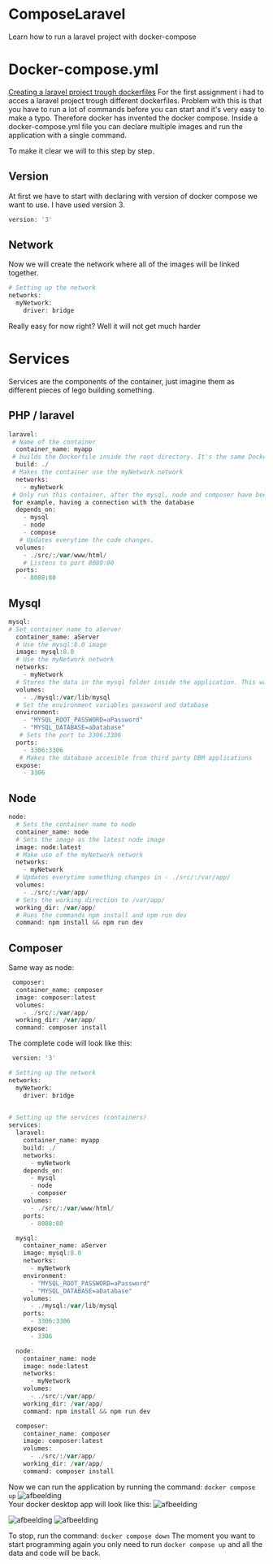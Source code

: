 # ComposeLaravel
Learn how to run a laravel project with docker-compose

# Docker-compose.yml
[Creating a laravel project trough dockerfiles](https://github.com/CodeCatalyzer/LAMP-Stack)
For the first assignment i had to acces a laravel project trough different dockerfiles. Problem with this is that you have to run
a lot of commands before you can start and it's very easy to make a typo. Therefore docker has invented the docker compose.
Inside a docker-compose.yml file you can declare multiple images and run the application with a single command.

To make it clear we will to this step by step.

## Version
At first we have to start with declaring with version of docker compose we want to use. I have used version 3.
```php
version: '3'
```

## Network
Now we will create the network where all of the images will be linked together.
```php
# Setting up the network
networks:
  myNetwork:
    driver: bridge
  ```
  
  Really easy for now right? Well it will not get much harder
  # Services
  Services are the components of the container, just imagine them as different pieces of lego building something.
  ## PHP / laravel
  ```php
  laravel:
   # Name of the container
    container_name: myapp
   # builds the Dockerfile inside the root directory. It's the same Dockerfile as we used in the last assignment
    build: ./
   # Makes the container use the myNetwork network
    networks:
      - myNetwork
   # Only run this container, after the mysql, node and composer have been runned. This makes sure the application doesnt go live without,
   for example, having a connection with the database
    depends_on:
      - mysql
      - node
      - compose
     # Updates everytime the code changes.
    volumes:
      - ./src/:/var/www/html/
      # Listens to port 8080:80
    ports:
      - 8080:80
  ```
  ## Mysql
  
  ```php
  mysql:
  # Set container name to aServer
    container_name: aServer
    # Use the mysql:8.0 image
    image: mysql:8.0
    # Use the myNetwork network
    networks:
      - myNetwork
    # Stores the data in the mysql folder inside the application. This way the data isn't lost everytime you run the application.
    volumes:
      - ./mysql:/var/lib/mysql
    # Set the environment variables password and database
    environment:
      - "MYSQL_ROOT_PASSWORD=aPassword"
      - "MYSQL_DATABASE=aDatabase"
     # Sets the port to 3306:3306
    ports:
      - 3306:3306
     # Makes the database accesible from third party DBM applications
    expose:
      - 3306
  ```
  ## Node
  ```php
  node:
    # Sets the container name to node
    container_name: node
    # Sets the image as the latest node image
    image: node:latest
    # Make use of the myNetwork network
    networks:
      - myNetwork
    # Updates everytime something changes in - ./src/:/var/app/
    volumes:
      - ./src/:/var/app/
    # Sets the working direction to /var/app/
    working_dir: /var/app/
    # Runs the commands npm install and npm run dev
    command: npm install && npm run dev
  ```
  ## Composer  
  Same way as node:
  ```php
   composer:
    container_name: composer
    image: composer:latest
    volumes:
      - ./src/:/var/app/
    working_dir: /var/app/
    command: composer install
  ```
  
 The complete code will look like this: 
```php
 version: '3'

# Setting up the network
networks:
  myNetwork:
    driver: bridge
    

# Setting up the services (containers)
services:
  laravel:
    container_name: myapp
    build: ./
    networks:
      - myNetwork
    depends_on:
      - mysql
      - node
      - composer
    volumes:
      - ./src/:/var/www/html/
    ports:
      - 8080:80

  mysql:
    container_name: aServer
    image: mysql:8.0
    networks:
      - myNetwork
    environment:
      - "MYSQL_ROOT_PASSWORD=aPassword"
      - "MYSQL_DATABASE=aDatabase"
    volumes:
      - ./mysql:/var/lib/mysql
    ports:
      - 3306:3306
    expose:
      - 3306

  node:
    container_name: node
    image: node:latest
    networks:
      - myNetwork
    volumes:
      - ./src/:/var/app/
    working_dir: /var/app/
    command: npm install && npm run dev

  composer:
    container_name: composer
    image: composer:latest
    volumes:
      - ./src/:/var/app/
    working_dir: /var/app/
    command: composer install
  ```
  Now we can run the application by running the command:  `docker compose up`
![afbeelding](https://github.com/CodeCatalyzer/ComposeLaravel/assets/112801788/a6fc45c4-024c-4edd-b661-118b505b44ff)  
Your docker desktop app will look like this: 
![afbeelding](https://github.com/CodeCatalyzer/ComposeLaravel/assets/112801788/afaa6b78-1910-478b-b85c-2847f941101c)

![afbeelding](https://github.com/CodeCatalyzer/ComposeLaravel/assets/112801788/91fe40f1-b6ce-4c24-8509-9dec19d0409d)
![afbeelding](https://github.com/CodeCatalyzer/ComposeLaravel/assets/112801788/afe7b317-2a98-420c-bc37-a04a2f01582a)

To stop, run the command: `docker compose down`
The moment you want to start programming again you only need to run `docker compose up` and all the data and code will be back.
